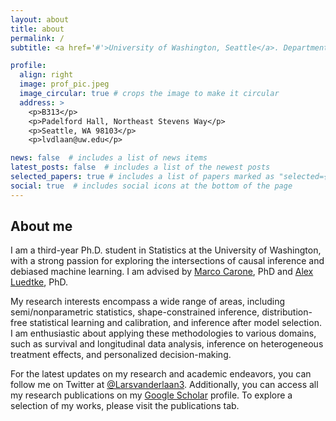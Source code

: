 ```yaml
---
layout: about
title: about
permalink: /
subtitle: <a href='#'>University of Washington, Seattle</a>. Department of Statistics

profile:
  align: right
  image: prof_pic.jpeg
  image_circular: true # crops the image to make it circular
  address: >
    <p>B313</p>
    <p>Padelford Hall, Northeast Stevens Way</p>
    <p>Seattle, WA 98103</p>
    <p>lvdlaan@uw.edu</p>

news: false  # includes a list of news items
latest_posts: false  # includes a list of the newest posts
selected_papers: true # includes a list of papers marked as "selected={true}"
social: true  # includes social icons at the bottom of the page
---
```


## About me

I am a third-year Ph.D. student in Statistics at the University of Washington, with a strong passion for exploring the intersections of causal inference and debiased machine learning. I am advised by [Marco Carone](http://faculty.washington.edu/mcarone/about.html), PhD and [Alex Luedtke](http://www.alexluedtke.com), PhD.  


My research interests encompass a wide range of areas, including semi/nonparametric statistics, shape-constrained inference, distribution-free statistical learning and calibration, and inference after model selection. I am enthusiastic about applying these methodologies to various domains, such as survival and longitudinal data analysis, inference on heterogeneous treatment effects, and personalized decision-making.

For the latest updates on my research and academic endeavors, you can follow me on Twitter at [@Larsvanderlaan3](https://twitter.com/LarsvanderLaan3). Additionally, you can access all my research publications on my [Google Scholar](https://scholar.google.com/citations?user=0bwP0i4AAAAJ&hl=en) profile. To explore a selection of my works, please visit the publications tab.

 
 
